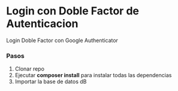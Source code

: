 # Login con Doble Factor de Autenticacion
Login Doble Factor con Google Authenticator
### Pasos
1. Clonar repo
2. Ejecutar **composer install** para instalar todas las dependencias
3. Importar la base de datos <a name=”db″>dB</a> 
